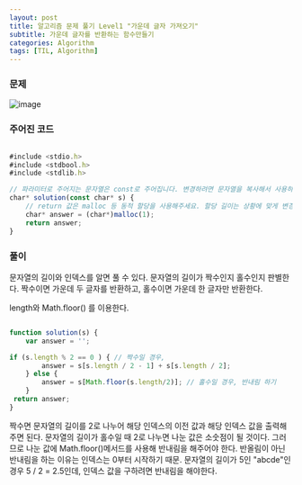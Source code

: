 ```yaml
---
layout: post
title: 알고리즘 문제 풀기 Level1 "가운데 글자 가져오기"
subtitle: 가운데 글자를 반환하는 함수만들기
categories: Algorithm
tags: [TIL, Algorithm]
---
```


### 문제

![image](https://user-images.githubusercontent.com/73337811/161752472-6f8b6b97-f494-44df-a46a-d98f988a1fd5.png)

### 주어진 코드
```javascript

#include <stdio.h>
#include <stdbool.h>
#include <stdlib.h>

// 파라미터로 주어지는 문자열은 const로 주어집니다. 변경하려면 문자열을 복사해서 사용하세요.
char* solution(const char* s) {
    // return 값은 malloc 등 동적 할당을 사용해주세요. 할당 길이는 상황에 맞게 변경해주세요.
    char* answer = (char*)malloc(1);
    return answer;
}

```

### 풀이

문자열의 길이와 인덱스를 알면 풀 수 있다.
문자열의 길이가 짝수인지 홀수인지 판별한다.
짝수이면 가운데 두 글자를 반환하고, 홀수이면 가운데 한 글자만 반환한다.

length와 Math.floor() 를 이용한다.

```javascript

function solution(s) {
    var answer = '';

if (s.length % 2 == 0 ) { // 짝수일 경우,
        answer = s[s.length / 2 - 1] + s[s.length / 2];
    } else {
        answer = s[Math.floor(s.length/2)]; // 홀수일 경우, 반내림 하기
    }
 return answer;
}

```

짝수면 문자열의 길이를 2로 나누어 해당 인덱스의 이전 값과 해당 인덱스 값을 출력해주면 된다.
문자열의 길이가 홀수일 때 2로 나누면 나눈 값은 소숫점이 될 것이다. 그러므로 나눈 값에 Math.floor()메서드를 사용해 반내림을 해주어야 한다. 
반올림이 아닌 반내림을 하는 이유는 인덱스는 0부터 시작하기 때문.
문자열의 길이가 5인 "abcde"인 경우 5 / 2 = 2.5인데, 인덱스 값을 구하려면 반내림을 해야한다.




